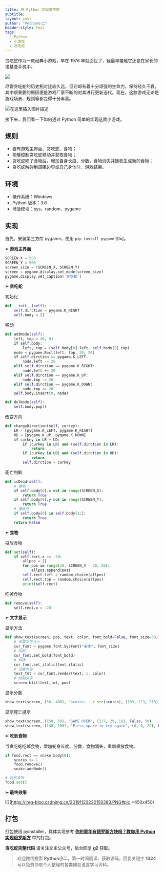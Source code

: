 ```yaml
---
title: 用 Python 实现贪吃蛇
subtitle: 
layout: post
author: "Python小二"
header-style: text
tags:
  - Python
  - 小游戏
  - 贪吃蛇
---
```


贪吃蛇作为一款经典小游戏，早在 1976 年就面世了，我最早接触它还是在家长的诺基亚手机中。

![](https://img-blog.csdnimg.cn/20191120194823358.gif)

尽管贪吃蛇的历史相对比较久远，但它却有着十分顽强的生命力，保持经久不衰，其中很重要的原因便是游戏厂家不断的对其进行更新迭代。现在，这款游戏无论是游戏场景、规则等都变得十分丰富。

![在这里插入图片描述](https://img-blog.csdnimg.cn/20191120195207420.gif)

接下来，我们看一下如何通过 Python 简单的实现这款小游戏。

## 规则

* 要有游戏主界面、贪吃蛇、食物；
* 能够控制贪吃蛇移动并获取食物；
* 贪吃蛇吃了食物后，增加自身长度、分数，食物消失并随机生成新的食物；
* 贪吃蛇触碰到周围边界或自己身体时，游戏结束。

## 环境

* 操作系统：Windows
* Python 版本：3.6
* 涉及模块：sys、random、pygame

## 实现

首先，安装第三方库 pygame，使用 `pip install pygame` 即可。

**➢ 游戏主界面**

```python
SCREEN_X = 500
SCREEN_Y = 500
screen_size = (SCREEN_X, SCREEN_Y)
screen = pygame.display.set_mode(screen_size)
pygame.display.set_caption('贪吃蛇')
```

**➢ 贪吃蛇**

初始化
```python
def __init__(self):
    self.dirction = pygame.K_RIGHT
    self.body = []
```

移动

```python
def addNode(self):
    left, top = (0, 0)
    if self.body:
        left, top = (self.body[0].left, self.body[0].top)
    node = pygame.Rect(left, top, 20, 20)
    if self.dirction == pygame.K_LEFT:
        node.left -= 20
    elif self.dirction == pygame.K_RIGHT:
        node.left += 20
    elif self.dirction == pygame.K_UP:
        node.top -= 20
    elif self.dirction == pygame.K_DOWN:
        node.top += 20
    self.body.insert(0, node)

def delNode(self):
    self.body.pop()
```

改变方向

```python
def changeDirection(self, curkey):
    LR = [pygame.K_LEFT, pygame.K_RIGHT]
    UD = [pygame.K_UP, pygame.K_DOWN]
    if curkey in LR + UD:
        if (curkey in LR) and (self.dirction in LR):
            return
        if (curkey in UD) and (self.dirction in UD):
            return
        self.dirction = curkey
```

死亡判断

```python
def isDead(self):
    # 撞墙
    if self.body[0].x not in range(SCREEN_X):
        return True
    if self.body[0].y not in range(SCREEN_Y):
        return True
    # 撞自己
    if self.body[0] in self.body[1:]:
        return True
    return False
```

**➢ 食物**

投放食物

```python
def set(self):
    if self.rect.x == -20:
        allpos = []
        for pos in range(20, SCREEN_X - 20, 20):
            allpos.append(pos)
        self.rect.left = random.choice(allpos)
        self.rect.top = random.choice(allpos)
        print(self.rect)
```

吃掉食物

```python
def remove(self):
    self.rect.x = -20
```

**➢ 文字显示**

显示方法

```python
def show_text(screen, pos, text, color, font_bold=False, font_size=30, font_italic=False):
    # 设置文字大小
    cur_font = pygame.font.SysFont("宋体", font_size)
    # 加粗
    cur_font.set_bold(font_bold)
    # 斜体
    cur_font.set_italic(font_italic)
    # 设置内容
    text_fmt = cur_font.render(text, 1, color)
    # 绘制文字
    screen.blit(text_fmt, pos)
```

显示分数

```python
show_text(screen, (50, 400), 'scores: ' + str(scores), (103, 213, 213))
```

显示死亡提示

```python
show_text(screen, (150, 50), 'GAME OVER', (227, 29, 18), False, 50)
show_text(screen, (140, 100), "Press space to try again", (0, 0, 22), False, 30)
```

**➢ 吃到食物**

当贪吃蛇吃掉食物，增加蛇身长度、分数，食物消失，重新投放食物。

```python
if food.rect == snake.body[0]:
    scores += 1
    food.remove()
    snake.addNode()

# 投放食物
food.set()
```

**➢ 最终效果**

![](https://img-blog.csdnimg.cn/20191120220150383.PNG#pic =450x450)

## 打包

打包使用 pyinstaller，具体实现参考 [**你的童年有俄罗斯方块吗？教你用 Python 实现俄罗斯方**](https://blog.csdn.net/ityard/article/details/103058315) 中的打包。

**贪吃蛇完整代码** 请关注文末公众号，后台回复 **g2** 获取。

> 欢迎微信搜索 **Python小二**，第一时间阅读、获取源码，回复关键字 **1024** 可以免费领取个人整理的各类编程语言学习资料。